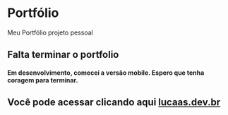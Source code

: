 # Portfólio
Meu Portfólio projeto pessoal 

## Falta terminar o portfolio

#### Em desenvolvimento, comecei a versão mobile. Espero que tenha coragem para terminar.  

## Você pode acessar clicando aqui [lucaas.dev.br](lucaas.dev.br)
